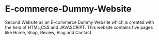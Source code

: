# E-commerce-Dummy-Website
Second Website as an  E-commerce Dummy  Website which is created with the help of HTML,CSS and JAVASCRIPT. This website contains five pages like Home, Shop, Review, Blog and Contact
